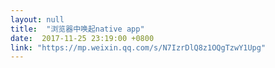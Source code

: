 ```yaml
---
layout: null
title:  "浏览器中唤起native app"
date:  2017-11-25 23:19:00 +0800
link: "https://mp.weixin.qq.com/s/N7IzrDlQ8z1OQgTzwY1Upg"
---
```

